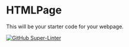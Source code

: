 # HTMLPage

This will be your starter code for your webpage.

[![GitHub Super-Linter](https://github.com/SHH-ICS/FirstReposity/workflows/Lint%20Code%20Base/badge.svg)](https://github.com/marketplace/actions/super-linter)
